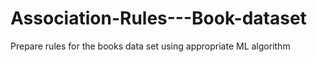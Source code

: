 # Association-Rules---Book-dataset
Prepare rules for the books data set using appropriate ML algorithm
